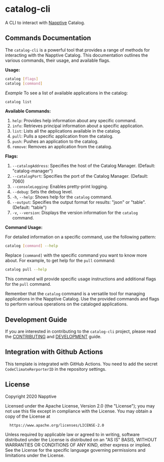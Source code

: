 # catalog-cli
A CLI to interact with [Napptive](https://napptive.com/) Catalog.

## Commands Documentation

The `catalog-cli` is a powerful tool that provides a range of methods for interacting with the Napptive Catalog. This documentation outlines the various commands, their usage, and available flags.

**Usage:**
```bash
catalog [flags]
catalog [command]
```
_Example_ To see a list of available applications in the catalog:
```bash
catalog list
 ```

**Available Commands:**
1. `help`: Provides help information about any specific command.
1. `info`: Retrieves principal information about a specific application.
1. `list`: Lists all the applications available in the catalog.
1. `pull`: Pulls a specific application from the catalog.
1. `push`: Pushes an application to the catalog.
1. `remove`: Removes an application from the catalog.

**Flags:**
1. `--catalogAddress`: Specifies the host of the Catalog Manager. (Default: "catalog-manager")
1. `--catalogPort`: Specifies the port of the Catalog Manager. (Default: 7060)
1. `--consoleLogging`: Enables pretty-print logging.
1. `--debug`: Sets the debug level.
1. `-h`, `--help`: Shows help for the `catalog` command.
1. `--output`: Specifies the output format for results: "json" or "table". (Default: "table")
1. `-v`, `--version`: Displays the version information for the `catalog` command.

**Command Usage:** 

For detailed information on a specific command, use the following pattern:
```bash
catalog [command] --help
```
Replace `[command]` with the specific command you want to know more about. For example, to get help for the `pull` command:
```bash
catalog pull --help
```
This command will provide specific usage instructions and additional flags for the `pull` command.

Remember that the `catalog` command is a versatile tool for managing applications in the Napptive Catalog. Use the provided commands and flags to perform various operations on the cataloged applications.

## Development Guide

If you are interested in contributing to the `catalog-cli` project, please read the [CONTRIBUTING](CONTRIBUTING.md) and [DEVELOPMENT](DEVELOPMENT.md) guide.

## Integration with Github Actions

This template is integrated with GitHub Actions. You need to add the secret `CodeClimateRerporterID` in the repository settings.

## License

 Copyright 2020 Napptive

 Licensed under the Apache License, Version 2.0 (the "License");
 you may not use this file except in compliance with the License.
 You may obtain a copy of the License at

      https://www.apache.org/licenses/LICENSE-2.0

 Unless required by applicable law or agreed to in writing, software
 distributed under the License is distributed on an "AS IS" BASIS,
 WITHOUT WARRANTIES OR CONDITIONS OF ANY KIND, either express or implied.
 See the License for the specific language governing permissions and
 limitations under the License.
